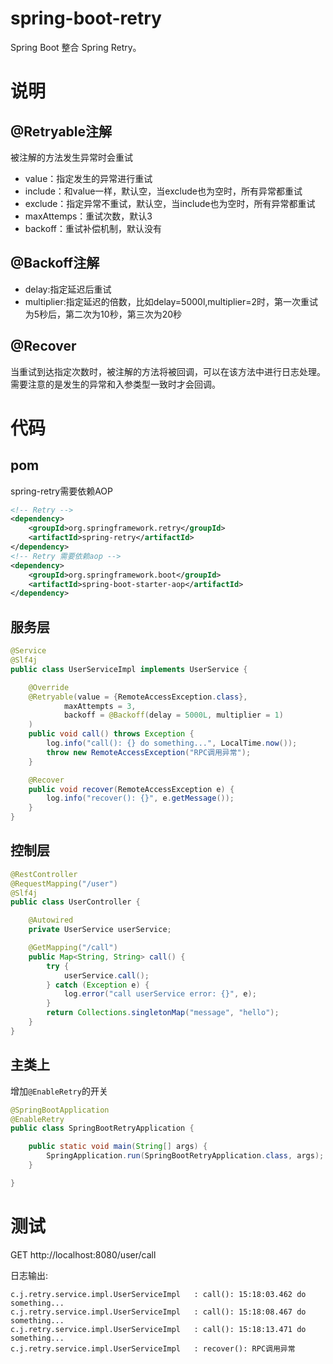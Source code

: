 # spring-boot-retry

Spring Boot 整合 Spring Retry。

# 说明

## @Retryable注解

被注解的方法发生异常时会重试 

* value：指定发生的异常进行重试 
* include：和value一样，默认空，当exclude也为空时，所有异常都重试 
* exclude：指定异常不重试，默认空，当include也为空时，所有异常都重试 
* maxAttemps：重试次数，默认3 
* backoff：重试补偿机制，默认没有

## @Backoff注解

* delay:指定延迟后重试 
* multiplier:指定延迟的倍数，比如delay=5000l,multiplier=2时，第一次重试为5秒后，第二次为10秒，第三次为20秒

## @Recover 

当重试到达指定次数时，被注解的方法将被回调，可以在该方法中进行日志处理。需要注意的是发生的异常和入参类型一致时才会回调。

# 代码

## pom

spring-retry需要依赖AOP

```xml
<!-- Retry -->
<dependency>
	<groupId>org.springframework.retry</groupId>
	<artifactId>spring-retry</artifactId>
</dependency>
<!-- Retry 需要依赖aop -->
<dependency>
	<groupId>org.springframework.boot</groupId>
	<artifactId>spring-boot-starter-aop</artifactId>
</dependency>
```

## 服务层


```java
@Service
@Slf4j
public class UserServiceImpl implements UserService {

    @Override
    @Retryable(value = {RemoteAccessException.class},
            maxAttempts = 3,
            backoff = @Backoff(delay = 5000L, multiplier = 1)
    )
    public void call() throws Exception {
        log.info("call(): {} do something...", LocalTime.now());
        throw new RemoteAccessException("RPC调用异常");
    }

    @Recover
    public void recover(RemoteAccessException e) {
        log.info("recover(): {}", e.getMessage());
    }
}

```

## 控制层

```java
@RestController
@RequestMapping("/user")
@Slf4j
public class UserController {

    @Autowired
    private UserService userService;

    @GetMapping("/call")
    public Map<String, String> call() {
        try {
            userService.call();
        } catch (Exception e) {
            log.error("call userService error: {}", e);
        }
        return Collections.singletonMap("message", "hello");
    }
}
```

## 主类上

增加`@EnableRetry`的开关

```java
@SpringBootApplication
@EnableRetry
public class SpringBootRetryApplication {

	public static void main(String[] args) {
		SpringApplication.run(SpringBootRetryApplication.class, args);
	}

}


```


# 测试

GET http://localhost:8080/user/call


日志输出:

```
c.j.retry.service.impl.UserServiceImpl   : call(): 15:18:03.462 do something...
c.j.retry.service.impl.UserServiceImpl   : call(): 15:18:08.467 do something...
c.j.retry.service.impl.UserServiceImpl   : call(): 15:18:13.471 do something...
c.j.retry.service.impl.UserServiceImpl   : recover(): RPC调用异常
```